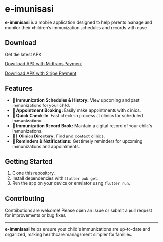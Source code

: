 # e-imunisasi

**e-imunisasi** is a mobile application designed to help parents manage and monitor their children's immunization schedules and records with ease.

## Download
Get the latest APK 

[Download APK with Midtrans Payment](https://github.com/peltops/e-imunisasi/releases/download/v1.2.0/app-midtrans-v1.2.0-debug.apk)

[Download APK with Stripe Payment](https://github.com/peltops/e-imunisasi/releases/download/v1.2.0/app-stripe-v1.2.0-debug.apk)

## Features

- 📅 **Immunization Schedules & History:** View upcoming and past immunizations for your child.
- 🏥 **Appointment Booking:** Easily make appointments with clinics.
- 🚀 **Quick Check-In:** Fast check-in process at clinics for scheduled immunizations.
- 📖 **Immunization Record Book:** Maintain a digital record of your child's immunizations.
- 👩‍⚕️ **Clinics Directory:** Find and contact clinics.
- 🔔 **Reminders & Notifications:** Get timely reminders for upcoming immunizations and appointments.

## Getting Started

1. Clone this repository.
2. Install dependencies with `flutter pub get`.
3. Run the app on your device or emulator using `flutter run`.

## Contributing

Contributions are welcome! Please open an issue or submit a pull request for improvements or bug fixes.

---

**e-imunisasi** helps ensure your child's immunizations are up-to-date and organized, making healthcare management simpler for families.
